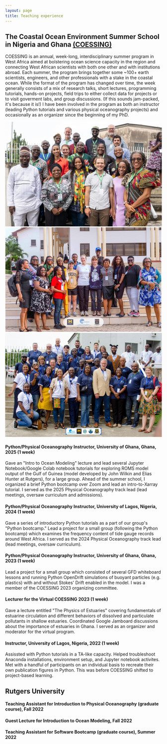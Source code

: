 ```yaml
---
layout: page
title: Teaching experience
---
```

## The Coastal Ocean Environment Summer School in Nigeria and Ghana [(COESSING)](https://coessing.org/)
COESSING is an annual, week-long, interdisciplinary summer program in West Africa aimed at bolstering ocean science capacity in the region and connecting West African scientists with both one other and with institutions abroad. Each summer, the program brings together some ~100+ earth scientists, engineers, and other professionals with a stake in the coastal ocean. While the format of the program has changed over time, the week generally consists of a mix of research talks, short lectures, programming tutorials, hands-on projects, field trips to either collect data for projects or to visit goverment labs, and group discussions. (If this sounds jam-packed, it's because it is!) I have been involved in the program as both an instructor (leading Python tutorials and various physical oceanography projects) and occasionally as an organizer since the beginning of my PhD. 

<div class="box alt">
  <div class="row 30% uniform">
    <div class="4u"><span class="image fit"><img src="assets/images/Lagos2022.jpeg" alt="instructor team for the 2022 program in Lagos" /></span></div>
    <div class="4u"><span class="image fit"><img src="assets/images/Accra2023.jpg" alt="women in the Python and Physical Oceanography groups at the 2023 program in Accra" /></span></div>
    <div class="4u$"><span class="image fit"><img src="assets/images/Lagos2024.jpeg" alt="instructor team for the 2024 program in Lagos" /></span></div>
  </div>
</div>

#### Python/Physical Oceanography Instructor, University of Ghana, Ghana, 2025 (1 week)
Gave an "Intro to Ocean Modeling" lecture and lead several Jupyter Notebook/Google Colab notebook tutorials for exploring ROMS model output of the Gulf of Guinea (model developed by John Wilkin and Elias Hunter at Rutgers), for a large group. Ahead of the summer school, I organized a brief Python bootcamp over Zoom and lead an intro-to-Xarray tutorial. I served as the 2025 Physical Oceanography track lead (lead meetings, oversaw curriculum and admissions).
#### Python/Physical Oceanography Instructor, University of Lagos, Nigeria, 2024 (1 week)
Gave a series of introductory Python tutorials as a part of our group's "Python bootcamp." Lead a project for a small group (following the Python bootcamp) which examines the frequency content of tide gauge records around West Africa. I served as the 2024 Physical Oceanography track lead (lead meetings, oversaw curriculum).
#### Python/Physical Oceanography Instructor, University of Ghana, Ghana, 2023 (1 week)
Lead a project for a small group which consisted of several GFD whiteboard lessons and running Python OpenDrift simulations of buoyant particles (e.g. plastics) with and without Stokes' Drift enabled in the model. I was a member of the COESSING 2023 organizing committee. 
#### Lecturer for the Virtual COESSING 2023 (1 week)
Gave a lecture entitled "The Physics of Estuaries" covering fundamentals of estuarine circulation and different behaviors of dissolved and particulate pollutants in shallow estuaries. Coordinated Google Jamboard discussions about the importance of estuaries in Ghana. I served as an organizer and moderator for the virtual program.
#### Instructor, University of Lagos, Nigeria, 2022 (1 week)
Assissted with Python tutorials in a TA-like capacity. Helped troubleshoot Anaconda installations, environment setup, and Jupyter notebook activites. Met with a handful of participants on an individual basis to recreate their own publication figures in Python. This was before COESSING shifted to project-based learning. 
## Rutgers University
#### Teaching Assistant for Introduction to Physical Oceanography (graduate course), Fall 2022
#### Guest Lecture for Introduction to Ocean Modeling, Fall 2022
#### Teaching Assistant for Software Bootcamp (graduate course), Summer 2022
